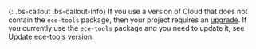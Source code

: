 {: .bs-callout .bs-callout-info}
If you use a version of Cloud that does not contain the `ece-tools` package, then your project requires an [upgrade]({{page.baseurl}}/cloud/project/ece-tools-upgrade-project.html). If you currently use the `ece-tools` package and you need to update it, see [Update ece-tools version]({{page.baseurl}}/cloud/project/ece-tools-update.html).